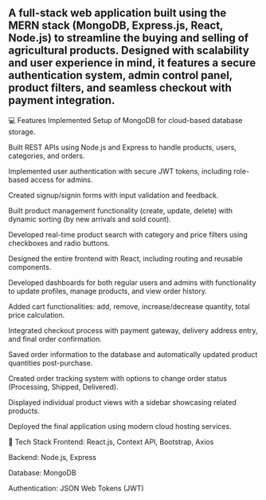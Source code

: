A full-stack web application built using the MERN stack (MongoDB, Express.js, React, Node.js) to streamline the buying and selling of agricultural products. Designed with scalability and user experience in mind, it features a secure authentication system, admin control panel, product filters, and seamless checkout with payment integration.
---

💻 Features Implemented
Setup of MongoDB for cloud-based database storage.

Built REST APIs using Node.js and Express to handle products, users, categories, and orders.

Implemented user authentication with secure JWT tokens, including role-based access for admins.

Created signup/signin forms with input validation and feedback.

Built product management functionality (create, update, delete) with dynamic sorting (by new arrivals and sold count).

Developed real-time product search with category and price filters using checkboxes and radio buttons.

Designed the entire frontend with React, including routing and reusable components.

Developed dashboards for both regular users and admins with functionality to update profiles, manage products, and view order history.

Added cart functionalities: add, remove, increase/decrease quantity, total price calculation.

Integrated checkout process with payment gateway, delivery address entry, and final order confirmation.

Saved order information to the database and automatically updated product quantities post-purchase.

Created order tracking system with options to change order status (Processing, Shipped, Delivered).

Displayed individual product views with a sidebar showcasing related products.

Deployed the final application using modern cloud hosting services.

🔧 Tech Stack
Frontend: React.js, Context API, Bootstrap, Axios

Backend: Node.js, Express

Database: MongoDB

Authentication: JSON Web Tokens (JWT)

